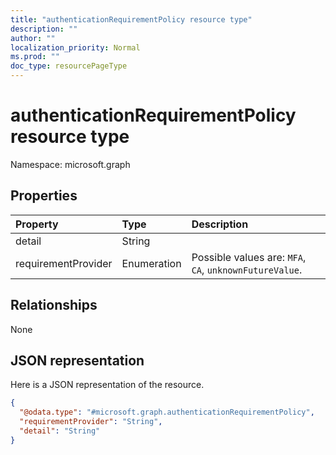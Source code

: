 ```yaml
---
title: "authenticationRequirementPolicy resource type"
description: ""
author: ""
localization_priority: Normal
ms.prod: ""
doc_type: resourcePageType
---
```


# authenticationRequirementPolicy resource type


Namespace: microsoft.graph



## Properties
|Property|Type|Description|
|:---|:---|:---|
|detail|String||
|requirementProvider|Enumeration| Possible values are: `MFA`, `CA`, `unknownFutureValue`.|

## Relationships
None

## JSON representation
Here is a JSON representation of the resource.
<!-- {
  "blockType": "resource",
  "@odata.type": "microsoft.graph.authenticationRequirementPolicy"
}
-->
``` json
{
  "@odata.type": "#microsoft.graph.authenticationRequirementPolicy",
  "requirementProvider": "String",
  "detail": "String"
}
```


